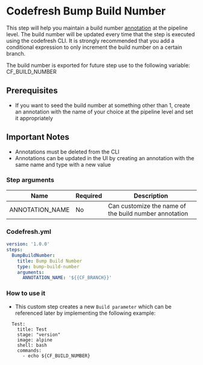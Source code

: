 # Codefresh Bump Build Number

This step will help you maintain a build number [annotation](https://codefresh.io/docs/docs/codefresh-yaml/annotations/) at the pipeline level. The build number will be updated every time that the step is executed using the codefresh CLI. It is strongly recommended that you add a conditional expression to only increment the build number on a certain branch.

The build number is exported for future step use to the following variable: CF_BUILD_NUMBER

## Prerequisites

- If you want to seed the build number at something other than 1, create an annotation with the name of your choice at the pipeline level and set it appropriately

## Important Notes
- Annotations must be deleted from the CLI
- Annotations can be updated in the UI by creating an annotation with the same name and type with a new value

### Step arguments

Name|Required|Description
---|---|---
ANNOTATION_NAME | No | Can customize the name of the build number annotation

### Codefresh.yml

```yaml
version: '1.0.0'
steps:
  BumpBuildNumber:
    title: Bump Build Number
    type: bump-build-number
    arguments:
      ANNOTATION_NAME: '${{CF_BRANCH}}'
```


### How to use it
- This custom step creates a new `Build parameter` which can be referenced later by implementing the following example:

```
  Test:
    title: Test
    stage: "version"
    image: alpine
    shell: bash
    commands:
      - echo ${CF_BUILD_NUMBER}
```
